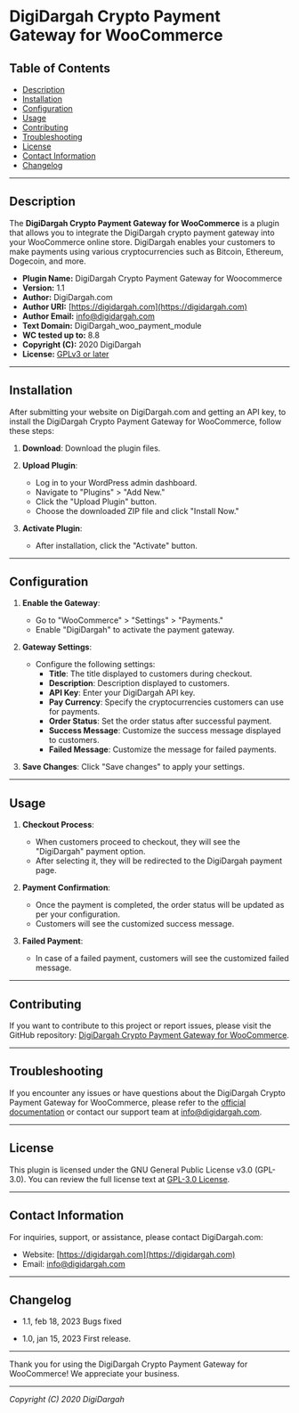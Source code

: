 # DigiDargah Crypto Payment Gateway for WooCommerce

## Table of Contents

- [Description](#description)
- [Installation](#installation)
- [Configuration](#configuration)
- [Usage](#usage)
- [Contributing](#contributing)
- [Troubleshooting](#troubleshooting)
- [License](#license)
- [Contact Information](#contact-information)
- [Changelog](#changelog)

---

## Description

The **DigiDargah Crypto Payment Gateway for WooCommerce** is a plugin that allows you to integrate the DigiDargah crypto payment gateway into your WooCommerce online store. DigiDargah enables your customers to make payments using various cryptocurrencies such as Bitcoin, Ethereum, Dogecoin, and more.

- **Plugin Name:** DigiDargah Crypto Payment Gateway for Woocommerce
- **Version:** 1.1
- **Author:** DigiDargah.com
- **Author URI:** [https://digidargah.com](https://digidargah.com)
- **Author Email:** info@digidargah.com
- **Text Domain:** DigiDargah_woo_payment_module
- **WC tested up to:** 8.8
- **Copyright (C):** 2020 DigiDargah
- **License:** [GPLv3 or later](http://www.gnu.org/licenses/gpl-3.0.html)

---

## Installation

After submitting your website on DigiDargah.com and getting an API key, to install the DigiDargah Crypto Payment Gateway for WooCommerce, follow these steps:

1. **Download**: Download the plugin files.

2. **Upload Plugin**:
   - Log in to your WordPress admin dashboard.
   - Navigate to "Plugins" > "Add New."
   - Click the "Upload Plugin" button.
   - Choose the downloaded ZIP file and click "Install Now."

3. **Activate Plugin**:
   - After installation, click the "Activate" button.

---

## Configuration

1. **Enable the Gateway**:
   - Go to "WooCommerce" > "Settings" > "Payments."
   - Enable "DigiDargah" to activate the payment gateway.

2. **Gateway Settings**:
   - Configure the following settings:
     - **Title**: The title displayed to customers during checkout.
     - **Description**: Description displayed to customers.
     - **API Key**: Enter your DigiDargah API key.
     - **Pay Currency**: Specify the cryptocurrencies customers can use for payments.
     - **Order Status**: Set the order status after successful payment.
     - **Success Message**: Customize the success message displayed to customers.
     - **Failed Message**: Customize the message for failed payments.

3. **Save Changes**: Click "Save changes" to apply your settings.

---

## Usage

1. **Checkout Process**:
   - When customers proceed to checkout, they will see the "DigiDargah" payment option.
   - After selecting it, they will be redirected to the DigiDargah payment page.

2. **Payment Confirmation**:
   - Once the payment is completed, the order status will be updated as per your configuration.
   - Customers will see the customized success message.

3. **Failed Payment**:
   - In case of a failed payment, customers will see the customized failed message.

---

## Contributing

If you want to contribute to this project or report issues, please visit the GitHub repository: [DigiDargah Crypto Payment Gateway for WooCommerce](https://github.com/hanifzekri/DigiDargah_woo_payment_plugin).

---

## Troubleshooting

If you encounter any issues or have questions about the DigiDargah Crypto Payment Gateway for WooCommerce, please refer to the [official documentation](https://digidargah.com) or contact our support team at [info@digidargah.com](mailto:info@digidargah.com).

---

## License

This plugin is licensed under the GNU General Public License v3.0 (GPL-3.0). You can review the full license text at [GPL-3.0 License](http://www.gnu.org/licenses/gpl-3.0.html).

---

## Contact Information

For inquiries, support, or assistance, please contact DigiDargah.com:
- Website: [https://digidargah.com](https://digidargah.com)
- Email: [info@digidargah.com](mailto:info@digidargah.com)

---

## Changelog

- 1.1, feb 18, 2023
Bugs fixed

- 1.0, jan 15, 2023
First release.

---

Thank you for using the DigiDargah Crypto Payment Gateway for WooCommerce! We appreciate your business.

---

*Copyright (C) 2020 DigiDargah*

